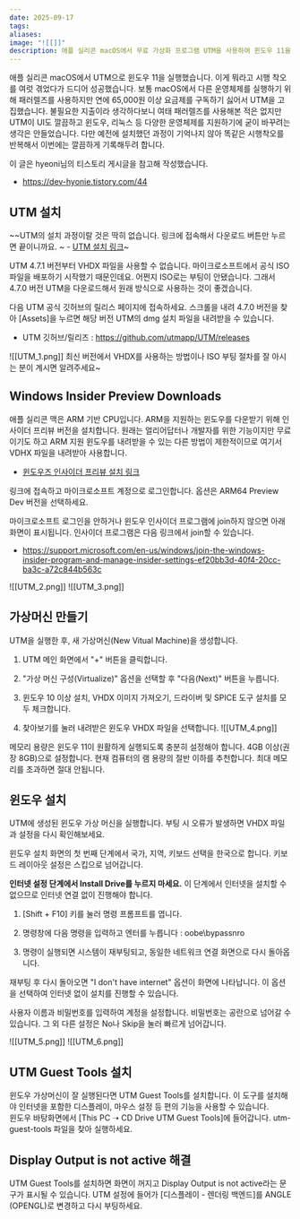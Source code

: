 ```yaml
---
date: 2025-09-17
tags:
aliases:
image: "![[]]"
description: 애플 실리콘 macOS에서 무료 가상화 프로그램 UTM을 사용하여 윈도우 11을 설치하는 방법을 안내합니다. 특정 UTM 버전 사용, VHDX 파일 다운로드, 그리고 설치 과정 중 인터넷 연결 없이 진행하는 'oobe\bypassnro' 팁까지 상세한 과정을 공유합니다.
---
```

애플 실리콘 macOS에서 UTM으로 윈도우 11을 실행했습니다. 이게 뭐라고 시행 착오를 여럿 겪었다가 드디어 성공했습니다. 보통 macOS에서 다른 운영체제를 실행하기 위해 패러렐즈를 사용하지만 연에 65,000원 이상 요금제를 구독하기 싫어서 UTM을 고집했습니다. 불필요한 지출이라 생각하다보니 여태 패러렐즈를 사용해본 적은 없지만 UTM이 UI도 깔끔하고 윈도우, 리눅스 등 다양한 운영체제를 지원하기에 굳이 바꾸려는 생각은 안들었습니다. 다만 예전에 설치했던 과정이 기억나지 않아 똑같은 시행착오를 반복해서 이번에는 깔끔하게 기록해두려 합니다. 

이 글은 hyeoni님의 티스토리 게시글을 참고해 작성했습니다.
- https://dev-hyonie.tistory.com/44

## UTM 설치

 ~~UTM의 설치 과정이랄 것은 딱히 없습니다. 링크에 접속해서 다운로드 버튼만 누르면 끝이니까요. 
~ - [UTM 설치 링크](mac.getutm.app)~

UTM 4.7.1 버전부터 VHDX 파일을 사용할 수 없습니다. 마이크로소프트에서 공식 ISO 파일을 배포하기 시작했기 때문인데요. 어쩐지 ISO로는 부팅이 안됐습니다. 그래서 4.7.0 버전 UTM을 다운로드해서 원래 방식으로 사용하는 것이 좋겠습니다. 

다음 UTM 공식 깃허브의 릴리스 페이지에 접속하세요. 스크롤을 내려 4.7.0 버전을 찾아 [Assets]을 누르면 해당 버전 UTM의 dmg 설치 파일을 내려받을 수 있습니다.

- UTM 깃허브/릴리즈 : https://github.com/utmapp/UTM/releases 

![[UTM_1.png]]
최신 버전에서 VHDX를 사용하는 방법이나 ISO 부팅 절차를 잘 아시는 분이 계시면 알려주세요~
## Windows Insider Preview Downloads

애플 실리콘 맥은 ARM 기반 CPU입니다. ARM을 지원하는 윈도우를 다운받기 위해 인사이더 프리뷰 버전을 설치합니다. 원래는 얼리어답터나 개발자를 위한 기능이지만 무료이기도 하고 ARM 지원 윈도우를 내려받을 수 있는 다른 방법이 제한적이므로 여기서 VDHX 파일을 내려받아 사용합니다.

- [윈도우즈 인사이더 프리뷰 설치 링크]( [https://www.microsoft.com/en-us/software-download/windowsinsiderpreviewARM64](https://www.microsoft.com/en-us/software-download/windowsinsiderpreviewARM64))

링크에 접속하고 마이크로소프트 계정으로 로그인합니다. 옵션은 ARM64 Preview Dev 버전을 선택하세요. 

마이크로소프트 로그인을 안하거나 윈도우 인사이더 프로그램에 join하지 않으면 아래 화면이 표시됩니다. 인사이더 프로그램은 다음 링크에서 join할 수 있습니다.
- https://support.microsoft.com/en-us/windows/join-the-windows-insider-program-and-manage-insider-settings-ef20bb3d-40f4-20cc-ba3c-a72c844b563c

![[UTM_2.png]]
![[UTM_3.png]]

## 가상머신 만들기

UTM을 실행한 후, 새 가상머신(New Vitual Machine)을 생성합니다.

1. UTM 메인 화면에서 "+" 버튼을 클릭합니다.

2. "가상 머신 구성(Virtualize)" 옵션을 선택할 후 "다음(Next)" 버튼을 누릅니다.

3. 윈도우 10 이상 설치, VHDX 이미지 가져오기, 드라이버 및 SPICE 도구 설치를 모두 체크합니다.

4. 찾아보기를 눌러 내려받은 윈도우 VHDX 파일을 선택합니다.
![[UTM_4.png]]

메모리 용량은 윈도우 11이 원활하게 실행되도록 충분히 설정해야 합니다. 4GB 이상(권장 8GB)으로 설정합니다. 현재 컴퓨터의 램 용량의 절반 이하를 추천합니다. 최대 메모리를 초과하면 절대 안됩니다. 

## **윈도우 설치**

UTM에 생성된 윈도우 가상 머신을 실행합니다. 부팅 시 오류가 발생하면 VHDX 파일과 설정을 다시 확인해보세요.

윈도우 설치 화면의 첫 번째 단계에서 국가, 지역, 키보드 선택을 한국으로 합니다. 키보드 레이아웃 설정은 스킵으로 넘어갑니다.

**인터넷 설정 단계에서 Install Drive를 누르지 마세요.** 이 단계에서 인터넷을 설치할 수 없으므로 인터넷 연결 없이 진행해야 합니다.

1. \[Shift \+ F10\] 키를 눌러 명령 프롬프트를 엽니다.

2. 명령창에 다음 명령을 입력하고 엔터를 누릅니다 : oobe\\bypassnro

3. 명령이 실행되면 시스템이 재부팅되고, 동일한 네트워크 연결 화면으로 다시 돌아옵니다.

재부팅 후 다시 돌아오면 "I don't have internet" 옵션이 화면에 나타납니다. 이 옵션을 선택하여 인터넷 없이 설치를 진행할 수 있습니다.

사용자 이름과 비밀번호를 입력하여 계정을 설정합니다. 비밀번호는 공란으로 넘어갈 수 있습니다. 그 외 다른 설정은 No나 Skip을 눌러 빠르게 넘어갑니다.

![[UTM_5.png]]
![[UTM_6.png]]

## **UTM Guest Tools 설치** 

윈도우 가상머신이 잘 실행된다면 UTM Guest Tools를 설치합니다. 이 도구를 설치해야 인터넷을 포함한 디스플레이, 마우스 설정 등 편의 기능을 사용할 수 있습니다.   
윈도우 바탕화면에서 \[This PC ➝ CD Drive UTM Guest Tools\]에 들어갑니다. utm-guest-tools 파일을 찾아 실행하세요.

## **Display Output is not active 해결**

UTM Guest Tools를 설치하면 화면이 꺼지고 Display Output is not active라는 문구가 표시될 수 있습니다. UTM 설정에 들어가 \[디스플레이 \- 렌더링 백엔드\]를 ANGLE (OPENGL)로 변경하고 다시 부팅하세요.
